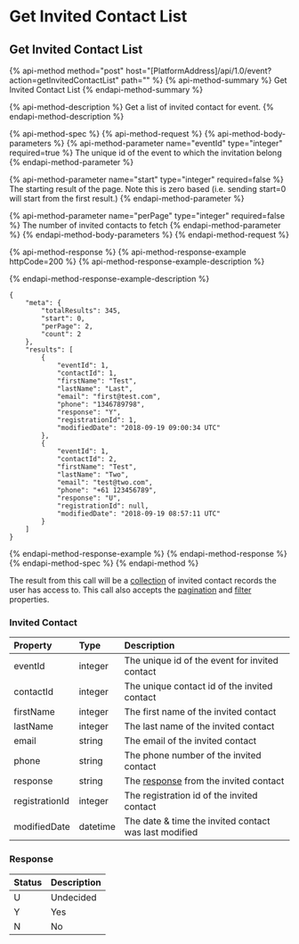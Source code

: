 # Get Invited Contact List

## Get Invited Contact List

{% api-method method="post" host="\[PlatformAddress\]/api/1.0/event?action=getInvitedContactList" path="" %}
{% api-method-summary %}
Get Invited Contact List
{% endapi-method-summary %}

{% api-method-description %}
Get a list of invited contact for event.
{% endapi-method-description %}

{% api-method-spec %}
{% api-method-request %}
{% api-method-body-parameters %}
{% api-method-parameter name="eventId" type="integer" required=true %}
The unique id of the event to which the invitation belong
{% endapi-method-parameter %}

{% api-method-parameter name="start" type="integer" required=false %}
The starting result of the page. Note this is zero based \(i.e. sending start=0 will start from the first result.\)
{% endapi-method-parameter %}

{% api-method-parameter name="perPage" type="integer" required=false %}
The number of invited contacts to fetch
{% endapi-method-parameter %}
{% endapi-method-body-parameters %}
{% endapi-method-request %}

{% api-method-response %}
{% api-method-response-example httpCode=200 %}
{% api-method-response-example-description %}

{% endapi-method-response-example-description %}

```text
{
    "meta": {
        "totalResults": 345,
        "start": 0,
        "perPage": 2,
        "count": 2
    },
    "results": [
        {
            "eventId": 1,
            "contactId": 1,
            "firstName": "Test",
            "lastName": "Last",
            "email": "first@test.com",
            "phone": "1346789798",
            "response": "Y",
            "registrationId": 1,
            "modifiedDate": "2018-09-19 09:00:34 UTC"
        },
        {
            "eventId": 1,
            "contactId": 2,
            "firstName": "Test",
            "lastName": "Two",
            "email": "test@two.com",
            "phone": "+61 123456789",
            "response": "U",
            "registrationId": null,
            "modifiedDate": "2018-09-19 08:57:11 UTC"
        }
    ]
}
```
{% endapi-method-response-example %}
{% endapi-method-response %}
{% endapi-method-spec %}
{% endapi-method %}

The result from this call will be a [collection](../getting-started/interpreting-the-response/collections.md) of invited contact records the user has access to. This call also accepts the [pagination](../getting-started/interpreting-the-response/pagination.md) and [filter](../getting-started/interpreting-the-response/filtering.md) properties.

### Invited Contact

| Property | Type | Description |
| :--- | :--- | :--- |
| eventId | integer | The unique id of the event for invited contact |
| contactId | integer | The unique contact id of the invited contact |
| firstName | integer | The first name of the invited contact |
| lastName | integer | The last name of the invited contact |
| email | string | The email of the invited contact |
| phone | string | The phone number of the invited contact |
| response | string | The [response](get-invited-contact-list.md#response) from the invited contact |
| registrationId | integer | The registration id of the invited contact |
| modifiedDate | datetime | The date & time the invited contact was last modified |

### Response

| Status | Description |
| :--- | :--- |
| U | Undecided |
| Y | Yes |
| N | No |

